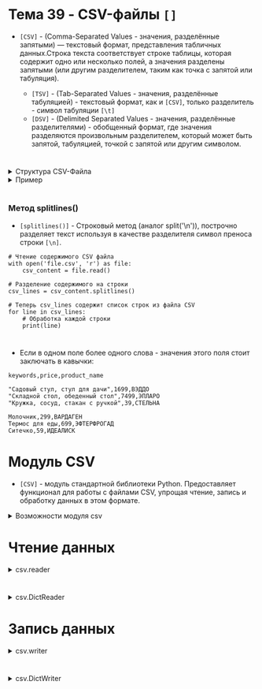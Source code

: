 # Тема 39 - CSV-файлы `[]`

- `[CSV]` - (Comma-Separated Values - значения, разделённые запятыми) — текстовый формат, представления табличных данных.Строка текста соответствует строке таблицы, которая содержит одно или несколько полей, а значения разделены запятыми (или другим разделителем, таким как точка с запятой или табуляция).

     - `[TSV]` - (Tab-Separated Values - значения, разделённые табуляцией) - текстовый формат, как и `[CSV]`, только разделитель - символ табуляции `[\t]`
     - `[DSV]` - (Delimited Separated Values - значения, разделённые разделителями) - обобщенный формат, где значения разделяются произвольным разделителем, который может быть запятой, табуляцией, точкой с запятой или другим символом.
#
<details>
  <summary>Структура CSV-Файла</summary>

1. Заголовок (необязательно): Первая строка файла может содержать заголовки столбцов. Это имена, которые идентифицируют каждый столбец данных. Заголовки могут быть разделены запятыми или другим символом разделителя, в зависимости от выбранного формата CSV.

2. Данные: Последующие строки файла содержат фактические данные. Каждая строка соответствует одной записи или строке данных. Значения внутри каждой строки разделяются тем же символом разделителя, что и в заголовке (если он есть), или другим выбранным разделителем.

3. Разделитель (запятая, точка с запятой, табуляция и т.д.): Символ, используемый для разделения значений внутри каждой строки файла. Обычно это запятая, но может быть и другой символ в зависимости от настроек и требований.
</details>



<details>
  <summary>Пример</summary>
 
- Например, таблица:
```
Rank     Language     Share   
 1        Python      31.17%  
 2         Java       17.75%  
 3       JavaScrip      8%
 4          C#         7.05%  
 5         PHP         6.09%  
```
- в формате csv будет выглядеть так:
```
Rank,Language,Share
1,Python,31.17%
2,Java,17.75%
3,JavaScript,8%
4,C#,7.05%
5,PHP,6.09%
```
#
</details>

#


### Метод splitlines()

- `[splitlines()]` - Строковый метод (аналог split('\n')), построчно разделяет текст используя в качестве разделителя символ преноса строки `[\n]`.
```
# Чтение содержимого CSV файла
with open('file.csv', 'r') as file:
    csv_content = file.read()

# Разделение содержимого на строки
csv_lines = csv_content.splitlines()

# Теперь csv_lines содержит список строк из файла CSV
for line in csv_lines:
    # Обработка каждой строки
    print(line)
```
#
- Если в одном поле более одного слова - значения этого поля стоит заключать в кавычки:
```
keywords,price,product_name

"Садовый стул, стул для дачи",1699,ВЭДДО
"Складной стол, обеденный стол",7499,ЭПЛАРО
"Кружка, сосуд, стакан с ручкой",39,СТЕЛЬНА

Молочник,299,ВАРДАГЕН
Термос для еды,699,ЭФТЕРФРОГАД
Ситечко,59,ИДЕАЛИСК
```

#

# Модуль CSV

- `[CSV]` - модуль стандартной библиотеки Python. Предоставляет функционал для работы с файлами CSV, упрощая чтение, запись и обработку данных в этом формате. 

<details>
  <summary>Возможности модуля csv</summary>

1. Чтение данных из CSV файла: Модуль csv предоставляет методы для чтения данных из CSV файла, включая csv.reader() и csv.DictReader(). Первый метод возвращает список строк из файла, а второй - словарь для каждой строки, где ключами являются заголовки столбцов.

2. Запись данных в CSV файл: Модуль также позволяет записывать данные в CSV файлы с помощью метода csv.writer(), который позволяет записывать как список, так и словарь данных в файл.

3. Настройка разделителей и других параметров: Модуль позволяет настраивать различные параметры формата CSV, такие как символ разделителя, символ окончания строки и другие.

4. Обработка исключений: Модуль предоставляет обработку исключений для удобной работы с ошибками при чтении или записи файлов.
</details>

#

# Чтение данных

<details>
  <summary>csv.reader</summary>
     
- `[csv.reader]` - объект, последовательно считывает строки из csv-файла, создавая объект итератор, в котором каждый элемент (каждая строка файла) - список.

     - Работает с файлом, открытым только в режиме `[r]`.
     - Создаёт итератор.
     - Каждую строку форматирует в список.
#
- `[csv.reader(file)]` - просто считывает файл построчно и создаёт из каждой строки список. При этом не делит строки на элементы на основе разделителя, поскольку не знает, какой разделитель использовать. Поэтому каждая строка будет представлена в виде одного элемента списка.
```
import csv

# Пример строки в файле CSV
# "Садовый стул, стул для дачи";1699;ВЭДДО

with open('file.csv', 'r') as file:
    csv_reader = csv.reader(file)
    for row in csv_reader:
        print(row)

# Получится список строк, в котором наша строка примет вид:
# ['Садовый стул, стул для дачи;1699;ВЭДДО']
```
#
Если нам нужно каждую строку файла привести к списку стандартного вида, т.е. используются определенные разделители и символы кавычек, мы можем использовать параметры delimiter и quotechar, чтобы указать модулю csv, как правильно разбить строки на элементы списка.
- `[csv_file = csv.reader(file, delimiter=';', quotechar='"')]`

     - delimiter - Указывает какой разделитель используется в файле.
     - quotechar - указывает какой симфол используется в файле вместо кавычек (в случае, если в ячейке больше одного слова).
```
import csv

# Пример строки в файле CSV
# "Садовый стул, стул для дачи";1699;ВЭДДО

with open('file.csv', 'r') as file:
    csv_file = csv.reader(file, delimiter=';', quotechar='"')
    for row in csv_reader:
        print(row)

# Получится список строк, в котором наша строка примет вид:
# ['Садовый стул, стул для дачи', '1699', 'ВЭДДО']
```
#
</details>

#


<details>
  <summary>csv.DictReader</summary>

- `[csv.DictReader]` - объект, читайет csv-файл и представляет каждую строку в виде словаря, где где ключами будут названия столбцов, а значениями - соответствующие значения этой строки.

     - Важно использовать DictReader с параметрами delimiter и quotechar, чтобы указать модулю csv, как правильно разделять строки файла.

Принцип работы:

1. Когда ты создаешь объект DictReader и передаешь ему открытый файл CSV, он считывает первую строку файла, которая обычно содержит названия столбцов (заголовки).

2. Затем, для каждой последующей строки файла, DictReader создает словарь, где ключами будут названия столбцов из заголовка, а значениями - соответствующие значения из этой строки.

3. В результате, при итерации по объекту DictReader ты получаешь словарь для каждой строки, что делает работу с данными удобнее, поскольку ты можешь обращаться к значениям по именам столбцов, а не индексам.

```
import csv

# Пример строки в файле CSV
# "Садовый стул, стул для дачи";1699;ВЭДДО
# Первая строка в файле : keywords;price;product_nam

with open('products.csv', 'r') as file:
    csv_file = csv.DictReader(file, delimiter=';', quotechar='"')
    for row in csv_file:
        print(row)

# Получится список словарей, в котором наша строка примет вид:
# {'keywords': 'Садовый стул, стул для дачи', 'price': '1699', 'product_name': 'ВЭДДО'}
```
При создании `[DictReader]` объекта значениями по умолчанию для аргументов `[delimiter]` и `[quotechar]` являются `[',']` (символ запятой) и `['"']` (символ двойной кавычки) соответственно.

#
</details>

#

# Запись данных

<details>
  <summary>csv.writer</summary>

- `[csv.writer]` - объект, который предоставляет методы для записи данных в CSV файл.

     - Работает с файлом,открытым только в режимаф `[w]`,`[r+]` и `[a]`
     - Записывает в файл только списки.
#
- `[writerow(row)]` - метод, записывает одну строку данных в CSV файл. Принимает Передается список значений `[row]`, которые будут записаны в файл как отдельная строка.
- `[writerows(rows)]` - метод, записывает несколько строк данных в CSV файл. Принимает список списков `[rows]`, где каждый внутренний список представляет собой отдельную строку данных.

<details>
  <summary>Параметр для writerows</summary>

```
import csv

columns = ['first_name', 'second_name', 'class_number', 'class_letter']
data = [['Тимур', 'Гуев', 11, 'А'], ['Руслан', 'Чаниев', 9, 'Б'], ['Роман', 'Белых', 10, 'В']]

with open('students.csv', 'w') as file:
    writer = csv.writer(file, delimiter=';', quoting=csv.QUOTE_NONNUMERIC)
    writer.writerow(columns)
    writer.writerows(data)

Выведет:
"first_name";"second_name";"class_number";"class_letter"
"Тимур";"Гуев";11;"А"
"Руслан";"Чаниев";9;"Б"
"Роман";"Белых";10;"В"
```
</details>

#
- `[csv.writer(file)]` - без параметров, записывает в файл данные в стандартном виде (разделитель - запятая `[,]`, кавычки - двойные кавычки`["]`) 
```
import csv

# Добавляем список используя writer без параметров

with open('products.csv', 'w') as file:
    csv_writer = csv.writer(file)
    csv_writer.writerow(['Алексей', 30, 'Программист, увлекается музыкой'])

# В файл запишется строка: Алексей,30,"Программист, увлекается музыкой"
```
  - `[csv.writer(file, delimiter,quoting ,quotechar)]` - параметры позволяют изменить символ-разделитель и символ-кавычки.
  - Параметр `[quoting]` - указывает на то, какие значения заключать в кавычки.
<details>
  <summary>Параметры quoting</summary>
     
```
- quoting=csv.QUOTE_ALL: указывает объектам записи указывать все поля
- quoting=csv.QUOTE_MINIMAL: указывает объектам записи заключать в кавычки только те поля, которые содержат специальные символы, такие как разделитель delimiter, кавычка quotechar или любой из символов в lineterminator
- quoting=csv.QUOTE_NONNUMERIC: указывает объектам записи указывать все нечисловые поля
- quoting=csv.QUOTE_NONE: указывает объектам записи никогда не заключать в кавычки поля
```
#
</details>

```
import csv

with open('products.csv', 'w') as file:
    csv_writer = csv.writer(file, delimiter='|',quoting=csv.QUOTE_NONNUMERIC ,quotechar='*')
    csv_writer.writerow(['Алексей', 30, 'Программист, увлекается музыкой'])

# В файл запишется строка: *Алексей*|30|*Программист, увлекается музыкой*
```

#
</details>

#

<details>
  <summary>csv.DictWriter</summary>

- `[csv.DictWriter(csvfile, fieldnames, delimiter, quoting)]` - объект, который предоставляет методы для записи данных в виде словарей в CSV файл.

     - Обязательно должен быть список заголовков, который указывается в параметр `[fieldnames]`
     - delimiter - параметр, определяющий разделитель.
     - quoting - параметр, определяющий какие значения заключать в кавычки.
     - quotechar - параметр, определяющий символ кавычек.
#

- `[writeheader(title)]` - метод используется для записи строки заголовка в CSV файл. Строка заголовка состоит из имен столбцов, определенных в списке fieldnames при создании объекта DictWriter.
- `[writerow(rowdict)]` - Этот метод используется для записи одной строки данных в CSV файл. В качестве аргумента rowdict передается словарь, где ключи соответствуют именам столбцов, определенным в fieldnames, а значения представляют собой данные для записи.
<details>
  <summary>Пример для writerow(rowdict)</summary>
  
```
import csv

title = ['one', 'two', 'three']

ex_dict = {'one':'один', 'two': 'два', 'three': 'три'}

with open('students.csv', 'w') as file:
    csv_dictwriter = csv.DictWriter(file, fieldnames=title, delimiter=',', quoting=csv.QUOTE_NONNUMERIC, quotechar='"')
    csv_dictwriter.writeheader()
    csv_dictwriter.writerow(ex_dict)

# Выведет строку: "один","два","три"
```
</details>

- `[writerows(rowdicts)]` - Этот метод используется для записи нескольких строк данных в CSV файл. В качестве аргумента rowdicts передается список словарей, где каждый словарь представляет собой одну строку данных.

<details>
  <summary>Пример для writerows(rowdicts)</summary>
  
```
import csv

title = ['Имя', 'Возраст', 'Город']

ex_dict = [
        {'Имя': 'Алексей', 'Возраст': 30, 'Город': 'Москва'},
        {'Имя': 'Елена', 'Возраст': 25, 'Город': 'Санкт-Петербург'},
        {'Имя': 'Иван', 'Возраст': 35, 'Город': 'Новосибирск'}
    ]

with open('students.csv', 'w') as file:
    csv_dictwriter = csv.DictWriter(file, fieldnames=title, delimiter=',', quoting=csv.QUOTE_NONNUMERIC, quotechar='"')
    csv_dictwriter.writeheader()
    csv_dictwriter.writerows(ex_dict)

# Выведет:
"Алексей",30,"Москва"
"Елена",25,"Санкт-Петербург"
"Иван",35,"Новосибирск"

```
</details>

#
</details>




